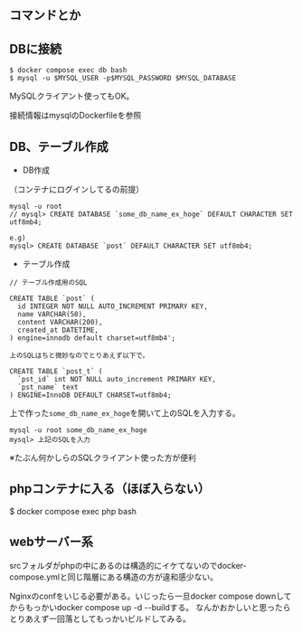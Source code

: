 ## コマンドとか

## DBに接続

```
$ docker compose exec db bash
$ mysql -u $MYSQL_USER -p$MYSQL_PASSWORD $MYSQL_DATABASE
```

MySQLクライアント使ってもOK。
<!-- https://tableplus.com/download -->
接続情報はmysqlのDockerfileを参照


## DB、テーブル作成

 - DB作成

（コンテナにログインしてるの前提）
```
mysql -u root
// mysql> CREATE DATABASE `some_db_name_ex_hoge` DEFAULT CHARACTER SET utf8mb4;

e.g)
mysql> CREATE DATABASE `post` DEFAULT CHARACTER SET utf8mb4;
```

 - テーブル作成

```
// テーブル作成用のSQL

CREATE TABLE `post` (
  id INTEGER NOT NULL AUTO_INCREMENT PRIMARY KEY,
  name VARCHAR(50),
  content VARCHAR(200),
  created_at DATETIME,
) engine=innodb default charset=utf8mb4';

上のSQLはちと微妙なのでとりあえず以下で。

CREATE TABLE `post_t` (
  `pst_id` int NOT NULL auto_increment PRIMARY KEY,
  `pst_name` text
) ENGINE=InnoDB DEFAULT CHARSET=utf8mb4;

```
上で作った`some_db_name_ex_hoge`を開いて上のSQLを入力する。

```
mysql -u root some_db_name_ex_hoge
mysql> 上記のSQLを入力
```

※たぶん何かしらのSQLクライアント使った方が便利

## phpコンテナに入る（ほぼ入らない）
$ docker compose exec php bash

## webサーバー系

srcフォルダがphpの中にあるのは構造的にイケてないのでdocker-compose.ymlと同じ階層にある構造の方が違和感少ない。

Nginxのconfをいじる必要がある。いじったら一旦docker compose downしてからもっかいdocker compose up -d --buildする。
なんかおかしいと思ったらとりあえず一回落としてもっかいビルドしてみる。
